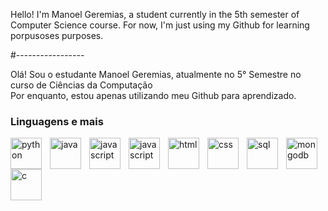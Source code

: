 Hello! I'm Manoel Geremias, a student currently in the 5th semester of Computer Science course.
For now, I'm just using my Github for learning porpusoses purposes.

#-----------------

Olá! Sou o estudante Manoel Geremias, atualmente no 5° Semestre no curso de Ciências da Computação<br>
Por enquanto, estou apenas utilizando meu Github para aprendizado.


### Linguagens e mais
<img align="left" alt="python" width="50px" style="padding-right:10px;" src="https://cdn.jsdelivr.net/gh/devicons/devicon@latest/icons/python/python-original.svg"/>
<img align="left" alt="java" width="50px" style="padding-right:10px;" src="https://cdn.jsdelivr.net/gh/devicons/devicon@latest/icons/java/java-original.svg"/>
<img align="left" alt="javascript" width="50px" style="padding-right:10px;" src="https://cdn.jsdelivr.net/gh/devicons/devicon@latest/icons/javascript/javascript-original.svg"/>
<img align="left" alt="javascript" width="50px" style="padding-right:10px;" src="https://cdn.jsdelivr.net/gh/devicons/devicon@latest/icons/express/express-original.svg"/>
<img align="left" alt="html" width="50px" style="padding-right:10px;" src="https://cdn.jsdelivr.net/gh/devicons/devicon@latest/icons/html5/html5-original.svg"/>
<img align="left" alt="css" width="50px" style="padding-right:10px;" src="https://cdn.jsdelivr.net/gh/devicons/devicon@latest/icons/css3/css3-original.svg"/>
<img align="left" alt="sql" width="50px" style="padding-right:10px;" src="https://cdn.jsdelivr.net/gh/devicons/devicon@latest/icons/mysql/mysql-original.svg"/>
<img align="left" alt="mongodb" width="50px" style="padding-right:10px;" src="https://cdn.jsdelivr.net/gh/devicons/devicon@latest/icons/mongodb/mongodb-original.svg"/>
<img align="left" alt="c" width="50px" style="padding-right:10px;" src="https://cdn.jsdelivr.net/gh/devicons/devicon@latest/icons/c/c-original.svg"/>

